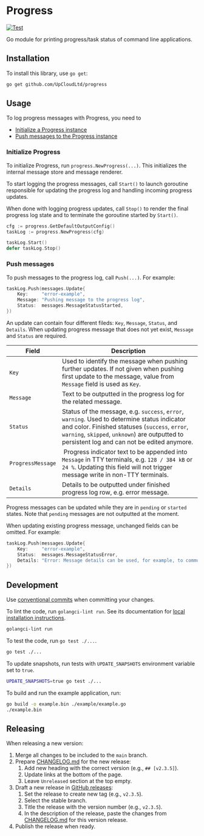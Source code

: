 # Progress

[![Test](https://github.com/UpCloudLtd/progress/actions/workflows/test.yml/badge.svg)](https://github.com/UpCloudLtd/progress/actions/workflows/test.yml)

Go module for printing progress/task status of command line applications.

## Installation

To install this library, use `go get`:

```sh
go get github.com/UpCloudLtd/progress
```

## Usage

To log progress messages with Progress, you need to

- [Initialize a Progress instance](#initialize-progress)
- [Push messages to the Progress instance](#push-messages)

### Initialize Progress

To initialize Progress, run `progress.NewProgress(...)`. This initializes the internal message store and message renderer.

To start logging the progress messages, call `Start()` to launch goroutine responsible for updating the progress log and handling incoming progress updates.

When done with logging progress updates, call `Stop()` to render the final progress log state and to terminate the goroutine started by `Start()`.

```go
cfg := progress.GetDefaultOutputConfig()
taskLog := progress.NewProgress(cfg)

taskLog.Start()
defer taskLog.Stop()
```

### Push messages

To push messages to the progress log, call `Push(...)`. For example:

```go
taskLog.Push(messages.Update{
    Key:     "error-example",
    Message: "Pushing message to the progress log",
    Status:  messages.MessageStatusStarted,
})
```

An update can contain four different fileds: `Key`, `Message`, `Status`, and `Details`. When updating progress message that does not yet exist, `Message` and `Status` are required.

Field   | Description
------- | -----------
`Key`     | Used to identify the message when pushing further updates. If not given when pushing first update to the message, value from `Message` field is used as `Key`.
`Message` | Text to be outputted in the progress log for the related message.
`Status`  | Status of the message, e.g. `success`, `error`, `warning`. Used to determine status indicator and color. Finished statuses (`success`, `error`, `warning`, `skipped`, `unknown`) are outputted to persistent log and can not be edited anymore.
`ProgressMessage` | Progress indicator text to be appended into `Message` in TTY terminals, e.g. `128 / 384 kB` or `24 %`. Updating this field will not trigger message write in non-TTY terminals.
`Details` | Details to be outputted under finished progress log row, e.g. error message.

Progress messages can be updated while they are in `pending` or `started` states. Note that `pending` messages are not outputted at the moment.

When updating existing progress message, unchanged fields can be omitted. For example:

```go
taskLog.Push(messages.Update{
    Key:     "error-example",
    Status:  messages.MessageStatusError,
    Details: "Error: Message details can be used, for example, to communicate error messages to the user.",
})
```

## Development

Use [conventional commits](https://www.conventionalcommits.org/en/v1.0.0/) when committing your changes.

To lint the code, run `golangci-lint run`. See its documentation for  [local installation instructions](https://golangci-lint.run/usage/install/#local-installation).

```sh
golangci-lint run
```

To test the code, run `go test ./...`.

```sh
go test ./...
```

To update snapshots, run tests with `UPDATE_SNAPSHOTS` environment variable set to `true`.

```sh
UPDATE_SNAPSHOTS=true go test ./...
```

To build and run the example application, run:

```sh
go build -o example.bin ./example/example.go
./example.bin
```

## Releasing

When releasing a new version:

1. Merge all changes to be included to the `main` branch.
1. Prepare [CHANGELOG.md](./CHANGELOG.md) for the new release:
    1. Add new heading with the correct version (e.g., `## [v2.3.5]`).
    1. Update links at the bottom of the page.
    1. Leave `Unreleased` section at the top empty.
1. Draft a new release in [GitHub releases](https://github.com/UpCloudLtd/progress/releases):
    1. Set the release to create new tag (e.g., `v2.3.5`).
    1. Select the stable branch.
    1. Title the release with the version number (e.g., `v2.3.5`).
    1. In the description of the release, paste the changes from [CHANGELOG.md](./CHANGELOG.md) for this version release.
1. Publish the release when ready.
